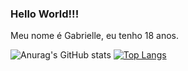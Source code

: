 ### Hello World!!! 

Meu nome é Gabrielle, eu tenho 18 anos.

![Anurag's GitHub stats](https://github-readme-stats.vercel.app/api?username=gabriellecgneves&show_icons=true&theme=radical)
[![Top Langs](https://github-readme-stats.vercel.app/api/top-langs/?username=gabriellecgneves&layout=compact&theme=radical)](https://github.com/anuraghazra/github-readme-stats)
